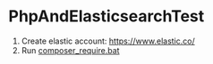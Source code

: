 # PhpAndElasticsearchTest

1. Create elastic account: https://www.elastic.co/
2. Run [composer_require.bat](ToolsWin%2Fcomposer_require.bat)
